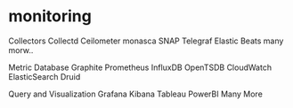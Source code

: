 # monitoring

Collectors
  Collectd
  Ceilometer
  monasca
  SNAP
  Telegraf
  Elastic Beats
  many morw..

Metric Database
  Graphite
  Prometheus
  InfluxDB
  OpenTSDB
  CloudWatch
  ElasticSearch
  Druid

Query and Visualization
  Grafana
  Kibana
  Tableau
  PowerBI
  Many More
